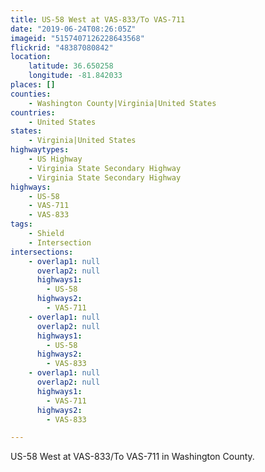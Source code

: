 ```yaml
---
title: US-58 West at VAS-833/To VAS-711
date: "2019-06-24T08:26:05Z"
imageid: "5157407126228643568"
flickrid: "48387080842"
location:
    latitude: 36.650258
    longitude: -81.842033
places: []
counties:
    - Washington County|Virginia|United States
countries:
    - United States
states:
    - Virginia|United States
highwaytypes:
    - US Highway
    - Virginia State Secondary Highway
    - Virginia State Secondary Highway
highways:
    - US-58
    - VAS-711
    - VAS-833
tags:
    - Shield
    - Intersection
intersections:
    - overlap1: null
      overlap2: null
      highways1:
        - US-58
      highways2:
        - VAS-711
    - overlap1: null
      overlap2: null
      highways1:
        - US-58
      highways2:
        - VAS-833
    - overlap1: null
      overlap2: null
      highways1:
        - VAS-711
      highways2:
        - VAS-833

---
```

US-58 West at VAS-833/To VAS-711 in Washington County.